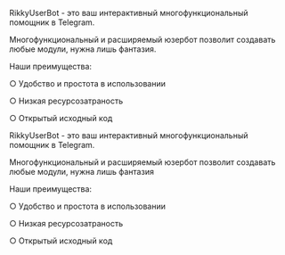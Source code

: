 RikkyUserBot - это ваш интерактивный многофункциональный помощник в Telegram.

Многофункциональный и расширяемый юзербот позволит создавать любые модули, нужна лишь фантазия.


Наши преимущества: 

 ○ Удобство и простота в использовании  

 ○ Низкая ресурсозатраность  

 ○ Открытый исходный код  
 
 RikkyUserBot - это ваш интерактивный многофункциональный помощник в Telegram.

Многофункциональный и расширяемый юзербот позволит создавать любые модули, нужна лишь фантазия 


Наши преимущества: 

 ○ Удобство и простота в использовании  

 ○ Низкая ресурсозатраность  

 ○ Открытый исходный код  
